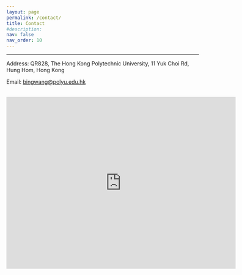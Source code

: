 ```yaml
---
layout: page
permalink: /contact/
title: Contact
#description: 
nav: false
nav_order: 10
---
```


---
Address: QR828, The Hong Kong Polytechnic University, 11 Yuk Choi Rd, Hung Hom, Hong Kong  

Email: bingwang@polyu.edu.hk

<br />
<iframe src="https://www.google.com/maps/embed?pb=!1m18!1m12!1m3!1d3691.2979633930895!2d114.17700177575405!3d22.304568242739837!2m3!1f0!2f0!3f0!3m2!1i1024!2i768!4f13.1!3m3!1m2!1s0x340400e809c71ff1%3A0xeb7151a34a54910d!2sThe%20Hong%20Kong%20Polytechnic%20University%20(PolyU)!5e0!3m2!1sen!2shk!4v1724995031326!5m2!1sen!2shk" width="600" height="450" style="border:0;" allowfullscreen="" loading="lazy" referrerpolicy="no-referrer-when-downgrade"></iframe>
